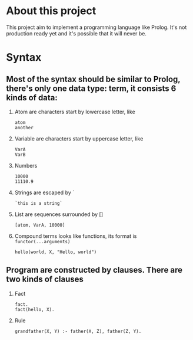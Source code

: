 # About this project

This project aim to implement a programming language like Prolog. It's not production ready yet and it's possible that it will never be.

# Syntax

## Most of the syntax should be similar to Prolog, there's only one data type: term, it consists 6 kinds of data:

1. Atom are characters start by lowercase letter, like

    ```
    atom
    another
    ```

2. Variable are characters start by uppercase letter, like

    ```
    VarA
    VarB
    ```

3. Numbers

    ```
    10000
    11110.9
    ```

4. Strings are escaped by *`*

    ```
    `this is a string`
    ```

5. List are sequences surrounded by []

    ```
    [atom, VarA, 10000]
    ```

6. Compound terms looks like functions, its format is `functor(...arguments)`

    ```
    hello(world, X, "Hello, world")
    ```

## Program are constructed by clauses. There are two kinds of clauses

1. Fact

    ```
    fact.
    fact(hello, X).
    ```

2. Rule

    ```
    grandfather(X, Y) :- father(X, Z), father(Z, Y).
    ```
